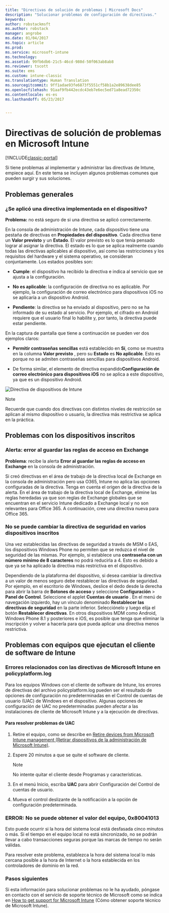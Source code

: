 ```yaml
---
title: "Directivas de solución de problemas | Microsoft Docs"
description: "Solucionar problemas de configuración de directivas."
keywords: 
author: robstackmsft
ms.author: robstack
manager: angrobe
ms.date: 01/04/2017
ms.topic: article
ms.prod: 
ms.service: microsoft-intune
ms.technology: 
ms.assetid: 99fb6db6-21c5-46cd-980d-50f063ab8ab8
ms.reviewer: tscott
ms.suite: ems
ms.custom: intune-classic
ms.translationtype: Human Translation
ms.sourcegitcommit: 9ff1adae93fe6873f5551cf58b1a2e89638dee85
ms.openlocfilehash: 91aaf9fb442ecdc43eb7e6ec5ed71a8ead72350c
ms.contentlocale: es-es
ms.lasthandoff: 05/23/2017


---
```


# <a name="troubleshoot-policies-in-microsoft-intune"></a>Directivas de solución de problemas en Microsoft Intune

[!INCLUDE[classic-portal](../includes/classic-portal.md)]

Si tiene problemas al implementar y administrar las directivas de Intune, empiece aquí. En este tema se incluyen algunos problemas comunes que pueden surgir y sus soluciones.

## <a name="general-issues"></a>Problemas generales

### <a name="was-a-deployed-policy-applied-to-the-device"></a>¿Se aplicó una directiva implementada en el dispositivo?
**Problema:** no está seguro de si una directiva se aplicó correctamente.

En la consola de administración de Intune, cada dispositivo tiene una pestaña de directivas en **Propiedades del dispositivo**. Cada directiva tiene un **Valor previsto** y un **Estado**. El valor previsto es lo que tenía pensado lograr al asignar la directiva. El estado es lo que se aplica realmente cuando todas las directivas aplicables al dispositivo, así como las restricciones y los requisitos del hardware y el sistema operativo, se consideran conjuntamente. Los estados posibles son:

-   **Cumple**: el dispositivo ha recibido la directiva e indica al servicio que se ajusta a la configuración.

-   **No es aplicable**: la configuración de directiva no es aplicable. Por ejemplo, la configuración de correo electrónico para dispositivos iOS no se aplicaría a un dispositivo Android.

-   **Pendiente**: la directiva se ha enviado al dispositivo, pero no se ha informado de su estado al servicio. Por ejemplo, el cifrado en Android requiere que el usuario final lo habilite y, por tanto, la directiva puede estar pendiente.

En la captura de pantalla que tiene a continuación se pueden ver dos ejemplos claros:

-   **Permitir contraseñas sencillas** está establecido en **Sí**, como se muestra en la columna **Valor previsto** , pero su **Estado** es **No aplicable**. Esto es porque no se admiten contraseñas sencillas para dispositivos Android.

-   De forma similar, el elemento de directiva expandido**Configuración de correo electrónico para dispositivos iOS** no se aplica a este dispositivo, ya que es un dispositivo Android.

![Directiva de dispositivos de Intune](../media/Intune-Device-Policy-v.2.jpg)

> [!NOTE]
> Recuerde que cuando dos directivas con distintos niveles de restricción se aplican al mismo dispositivo o usuario, la directiva más restrictiva se aplica en la práctica.


## <a name="issues-with-enrolled-devices"></a>Problemas con los dispositivos inscritos

### <a name="alert-saving-of-access-rules-to-exchange-has-failed"></a>Alerta: error al guardar las reglas de acceso en Exchange
**Problema**: recibe la alerta **Error al guardar las reglas de acceso en Exchange**  en la consola de administración.

Si creó directivas en el área de trabajo de la directiva local de Exchange en la consola de administración pero usa O365, Intune no aplica las opciones configuradas de la directiva. Tenga en cuenta el origen de la directiva de la alerta.  En el área de trabajo de la directiva local de Exchange, elimine las reglas heredadas ya que son reglas de Exchange globales que se encuentran en el servicio Intune dedicado a Exchange local y no son relevantes para Office 365. A continuación, cree una directiva nueva para Office 365.

### <a name="cannot-change-security-policy-for-various-enrolled-devices"></a>No se puede cambiar la directiva de seguridad en varios dispositivos inscritos
Una vez establecidas las directivas de seguridad a través de MSM o EAS, los dispositivos Windows Phone no permiten que se reduzca el nivel de seguridad de las mismas. Por ejemplo, si establece una **contraseña con un número mínimo de 8 caracteres** no podrá reducirla a 4. Esto es debido a que ya se ha aplicado la directiva más restrictiva en el dispositivo.

Dependiendo de la plataforma del dispositivo, si desea cambiar la directiva a un valor de menos seguro debe restablecer las directivas de seguridad.
Por ejemplo, en el escritorio de Windows, deslice el dedo desde la derecha para abrir la barra de **Botones de acceso** y seleccione **Configuración** &gt; **Panel de Control**.  Seleccione el applet **Cuentas de usuario** .
En el menú de navegación izquierdo, hay un vínculo denominado **Restablecer las directivas de seguridad** en la parte inferior. Selecciónelo y luego elija el botón **Restablecer directivas**.
En otros dispositivos MDM como Android, Windows Phone 8.1 y posteriores e iOS, es posible que tenga que eliminar la inscripción y volver a hacerla para que pueda aplicar una directiva menos restrictiva.

## <a name="issues-with-pcs-that-run-the-intune-software-client"></a>Problemas con equipos que ejecutan el cliente de software de Intune

### <a name="microsoft-intune-policy-related-errors-in-policyplatformlog"></a>Errores relacionados con las directivas de Microsoft Intune en policyplatform.log
Para los equipos Windows con el cliente de software de Intune, los errores de directivas del archivo policyplatform.log pueden ser el resultado de opciones de configuración no predeterminadas en el Control de cuentas de usuario (UAC) de Windows en el dispositivo. Algunas opciones de configuración de UAC no predeterminadas pueden afectar a las instalaciones de cliente de Microsoft Intune y a la ejecución de directivas.

#### <a name="to-resolve-uac-issues"></a>Para resolver problemas de UAC

1.  Retire el equipo, como se describe en [Retire devices from Microsoft Intune management (Retirar dispositivos de la administración de Microsoft Intune)](/intune-classic/deploy-use/retire-devices-from-microsoft-intune-management).

2.  Espere 20 minutos a que se quite el software de cliente.

    > [!NOTE]
    > No intente quitar el cliente desde Programas y características.

3.  En el menú Inicio, escriba **UAC** para abrir Configuración del Control de cuentas de usuario.

4.  Mueva el control deslizante de la notificación a la opción de configuración predeterminada.

### <a name="error-cannot-obtain-the-value-from-the-computer-0x80041013"></a>ERROR: No se puede obtener el valor del equipo, 0x80041013
Esto puede ocurrir si la hora del sistema local está desfasada cinco minutos o más. Si el tiempo en el equipo local no está sincronizado, no se podrán llevar a cabo transacciones seguras porque las marcas de tiempo no serán válidas.

Para resolver este problema, establezca la hora del sistema local lo más cercana posible a la hora de Internet o la hora establecida en los controladores de dominio en la red.








### <a name="next-steps"></a>Pasos siguientes
Si esta información para solucionar problemas no le ha ayudado, póngase en contacto con el servicio de soporte técnico de Microsoft como se indica en [How to get support for Microsoft Intune](how-to-get-support-for-microsoft-intune.md) (Cómo obtener soporte técnico de Microsoft Intune).

